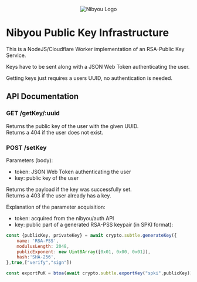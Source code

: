 <p align="center">
  <img src="https://content.luca-kiebel.de/websites/nibyou.de/img/NIBYOU%20logo%20and%20claim%20-%20digital%20-%20big.png" alt="Nibyou Logo">
</p>

# Nibyou Public Key Infrastructure

This is a NodeJS/Cloudflare Worker implementation of an RSA-Public Key Service. 

Keys have to be sent along with a JSON Web Token authenticating the user.

Getting keys just requires a users UUID, no authentication is needed.

## API Documentation

### GET /getKey/:uuid

Returns the public key of the user with the given UUID.<br />
Returns a 404 if the user does not exist.

### POST /setKey

Parameters (body): 
 - token: JSON Web Token authenticating the user
 - key: public key of the user

Returns the payload if the key was successfully set.<br />
Returns a 403 if the user already has a key.<br />

Explanation of the parameter acquisition:
 - token: acquired from the nibyou/auth API
 - key: public part of a generated RSA-PSS keypair (in SPKI format):
 
```javascript
const {publicKey, privateKey} = await crypto.subtle.generateKey({
    name: 'RSA-PSS',
    modulusLength: 2048,
    publicExponent: new Uint8Array([0x01, 0x00, 0x01]),
    hash:'SHA-256',
},true,["verify","sign"])

const exportPuK = btoa(await crypto.subtle.exportKey("spki",publicKey))
```
